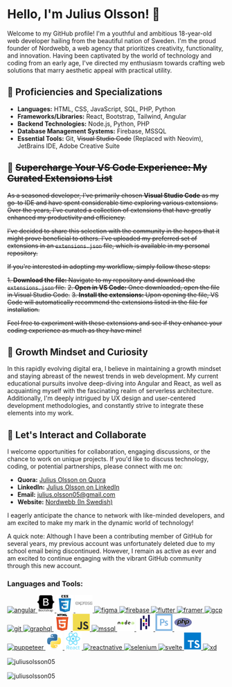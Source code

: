 # Hello, I'm Julius Olsson! 👋

Welcome to my GitHub profile! I'm a youthful and ambitious 18-year-old web developer hailing from the beautiful nation of Sweden. I'm the proud founder of Nordwebb, a web agency that prioritizes creativity, functionality, and innovation. Having been captivated by the world of technology and coding from an early age, I've directed my enthusiasm towards crafting web solutions that marry aesthetic appeal with practical utility.

## 🚀 Proficiencies and Specializations

- **Languages:** HTML, CSS, JavaScript, SQL, PHP, Python
- **Frameworks/Libraries:** React, Bootstrap, Tailwind, Angular
- **Backend Technologies:** Node.js, Python, PHP
- **Database Management Systems:** Firebase, MSSQL
- **Essential Tools:** Git, ~~Visual Studio Code~~ (Replaced with Neovim), JetBrains IDE, Adobe Creative Suite

## 🚀 ~~Supercharge Your VS Code Experience: My Curated Extensions List~~

~~As a seasoned developer, I've primarily chosen **Visual Studio Code** as my go-to IDE and have spent considerable time exploring various extensions. Over the years, I've curated a collection of extensions that have greatly enhanced my productivity and efficiency.~~

~~I've decided to share this selection with the community in the hopes that it might prove beneficial to others. I've uploaded my preferred set of extensions in an `extensions.json` file, which is available in my personal repository.~~

~~If you're interested in adopting my workflow, simply follow these steps:~~

~~1. **Download the file:** Navigate to my repository and download the `extensions.json` file.~~
~~2. **Open in VS Code:** Once downloaded, open the file in Visual Studio Code.~~
~~3. **Install the extensions:** Upon opening the file, VS Code will automatically recommend the extensions listed in the file for installation.~~

~~Feel free to experiment with these extensions and see if they enhance your coding experience as much as they have mine!~~

## 🌱 Growth Mindset and Curiosity

In this rapidly evolving digital era, I believe in maintaining a growth mindset and staying abreast of the newest trends in web development. My current educational pursuits involve deep-diving into Angular and React, as well as acquainting myself with the fascinating realm of serverless architecture. Additionally, I'm deeply intrigued by UX design and user-centered development methodologies, and constantly strive to integrate these elements into my work.

## 🤝 Let's Interact and Collaborate

I welcome opportunities for collaboration, engaging discussions, or the chance to work on unique projects. If you'd like to discuss technology, coding, or potential partnerships, please connect with me on:

- **Quora:** [Julius Olsson on Quora](https://www.quora.com/profile/Julius-Olsson-1-1)
- **LinkedIn:** [Julius Olsson on LinkedIn](https://www.linkedin.com/in/julius-olsson-5432b3269/)
- **Email:** julius.olsson05@gmail.com
- **Website:** [Nordwebb (In Swedish)](https://nordwebb.com/) 

I eagerly anticipate the chance to network with like-minded developers, and am excited to make my mark in the dynamic world of technology!

A quick note: Although I have been a contributing member of GitHub for several years, my previous account was unfortunately deleted due to my school email being discontinued. However, I remain as active as ever and am excited to continue engaging with the vibrant GitHub community through this new account.

<h3 align="left">Languages and Tools:</h3>
<p align="left"> <a href="https://angular.io" target="_blank" rel="noreferrer"> <img src="https://angular.io/assets/images/logos/angular/angular.svg" alt="angular" width="40" height="40"/> </a> <a href="https://getbootstrap.com" target="_blank" rel="noreferrer"> <img src="https://raw.githubusercontent.com/devicons/devicon/master/icons/bootstrap/bootstrap-plain-wordmark.svg" alt="bootstrap" width="40" height="40"/> </a> <a href="https://www.w3schools.com/css/" target="_blank" rel="noreferrer"> <img src="https://raw.githubusercontent.com/devicons/devicon/master/icons/css3/css3-original-wordmark.svg" alt="css3" width="40" height="40"/> </a> <a href="https://expressjs.com" target="_blank" rel="noreferrer"> <img src="https://raw.githubusercontent.com/devicons/devicon/master/icons/express/express-original-wordmark.svg" alt="express" width="40" height="40"/> </a> <a href="https://www.figma.com/" target="_blank" rel="noreferrer"> <img src="https://www.vectorlogo.zone/logos/figma/figma-icon.svg" alt="figma" width="40" height="40"/> </a> <a href="https://firebase.google.com/" target="_blank" rel="noreferrer"> <img src="https://www.vectorlogo.zone/logos/firebase/firebase-icon.svg" alt="firebase" width="40" height="40"/> </a> <a href="https://flutter.dev" target="_blank" rel="noreferrer"> <img src="https://www.vectorlogo.zone/logos/flutterio/flutterio-icon.svg" alt="flutter" width="40" height="40"/> </a> <a href="https://www.framer.com/" target="_blank" rel="noreferrer"> <img src="https://www.vectorlogo.zone/logos/framer/framer-icon.svg" alt="framer" width="40" height="40"/> </a> <a href="https://cloud.google.com" target="_blank" rel="noreferrer"> <img src="https://www.vectorlogo.zone/logos/google_cloud/google_cloud-icon.svg" alt="gcp" width="40" height="40"/> </a> <a href="https://git-scm.com/" target="_blank" rel="noreferrer"> <img src="https://www.vectorlogo.zone/logos/git-scm/git-scm-icon.svg" alt="git" width="40" height="40"/> </a> <a href="https://graphql.org" target="_blank" rel="noreferrer"> <img src="https://www.vectorlogo.zone/logos/graphql/graphql-icon.svg" alt="graphql" width="40" height="40"/> </a> <a href="https://www.w3.org/html/" target="_blank" rel="noreferrer"> <img src="https://raw.githubusercontent.com/devicons/devicon/master/icons/html5/html5-original-wordmark.svg" alt="html5" width="40" height="40"/> </a> <a href="https://developer.mozilla.org/en-US/docs/Web/JavaScript" target="_blank" rel="noreferrer"> <img src="https://raw.githubusercontent.com/devicons/devicon/master/icons/javascript/javascript-original.svg" alt="javascript" width="40" height="40"/> </a> <a href="https://www.microsoft.com/en-us/sql-server" target="_blank" rel="noreferrer"> <img src="https://www.svgrepo.com/show/303229/microsoft-sql-server-logo.svg" alt="mssql" width="40" height="40"/> </a> <a href="https://nodejs.org" target="_blank" rel="noreferrer"> <img src="https://raw.githubusercontent.com/devicons/devicon/master/icons/nodejs/nodejs-original-wordmark.svg" alt="nodejs" width="40" height="40"/> </a> <a href="https://pandas.pydata.org/" target="_blank" rel="noreferrer"> <img src="https://raw.githubusercontent.com/devicons/devicon/2ae2a900d2f041da66e950e4d48052658d850630/icons/pandas/pandas-original.svg" alt="pandas" width="40" height="40"/> </a> <a href="https://www.photoshop.com/en" target="_blank" rel="noreferrer"> <img src="https://raw.githubusercontent.com/devicons/devicon/master/icons/photoshop/photoshop-line.svg" alt="photoshop" width="40" height="40"/> </a> <a href="https://www.php.net" target="_blank" rel="noreferrer"> <img src="https://raw.githubusercontent.com/devicons/devicon/master/icons/php/php-original.svg" alt="php" width="40" height="40"/> </a> <a href="https://github.com/puppeteer/puppeteer" target="_blank" rel="noreferrer"> <img src="https://www.vectorlogo.zone/logos/pptrdev/pptrdev-official.svg" alt="puppeteer" width="40" height="40"/> </a> <a href="https://www.python.org" target="_blank" rel="noreferrer"> <img src="https://raw.githubusercontent.com/devicons/devicon/master/icons/python/python-original.svg" alt="python" width="40" height="40"/> </a> <a href="https://reactjs.org/" target="_blank" rel="noreferrer"> <img src="https://raw.githubusercontent.com/devicons/devicon/master/icons/react/react-original-wordmark.svg" alt="react" width="40" height="40"/> </a> <a href="https://reactnative.dev/" target="_blank" rel="noreferrer"> <img src="https://reactnative.dev/img/header_logo.svg" alt="reactnative" width="40" height="40"/> </a> <a href="https://www.selenium.dev" target="_blank" rel="noreferrer"> <img src="https://raw.githubusercontent.com/detain/svg-logos/780f25886640cef088af994181646db2f6b1a3f8/svg/selenium-logo.svg" alt="selenium" width="40" height="40"/> </a> <a href="https://svelte.dev" target="_blank" rel="noreferrer"> <img src="https://upload.wikimedia.org/wikipedia/commons/1/1b/Svelte_Logo.svg" alt="svelte" width="40" height="40"/> </a> <a href="https://www.typescriptlang.org/" target="_blank" rel="noreferrer"> <img src="https://raw.githubusercontent.com/devicons/devicon/master/icons/typescript/typescript-original.svg" alt="typescript" width="40" height="40"/> </a> <a href="https://www.adobe.com/products/xd.html" target="_blank" rel="noreferrer"> <img src="https://cdn.worldvectorlogo.com/logos/adobe-xd.svg" alt="xd" width="40" height="40"/> </a> </p>

<p><img align="center" src="https://github-readme-stats.vercel.app/api/top-langs?username=juliusolsson05&show_icons=true&locale=en&layout=compact" alt="juliusolsson05" /></p>

<p><img align="center" src="https://github-readme-streak-stats.herokuapp.com/?user=juliusolsson05&" alt="juliusolsson05" /></p>
